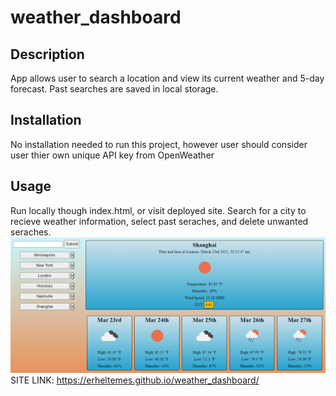 # weather_dashboard

## Description
App allows user to search a location and view its current weather and 5-day forecast. Past searches are saved in local storage.

## Installation
No installation needed to run this project, however user should consider user thier own unique API key from OpenWeather

## Usage
Run locally though index.html, or visit deployed site.
Search for a city to recieve weather information, select past seraches, and delete unwanted seraches.
![Alt text](./assets/imgs/weather_dashboard.PNG?raw=true "Preview image of Scheduler")
SITE LINK: https://erheltemes.github.io/weather_dashboard/
